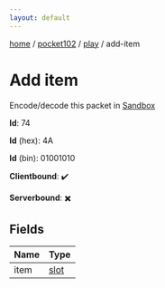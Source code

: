 ```yaml
---
layout: default
---
```


[home](/)  /  [pocket102](/protocol/pocket102)  /  [play](/protocol/pocket102/play)  /  add-item

# Add item

Encode/decode this packet in [Sandbox](../../../sandbox/pocket102#Play.AddItem)

**Id**: 74

**Id** (hex): 4A

**Id** (bin): 01001010

**Clientbound**: ✔️

**Serverbound**: ✖️

## Fields

Name | Type
---|---
item | [slot](/protocol/pocket102/types/slot)
